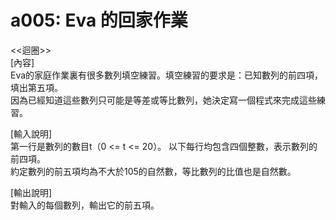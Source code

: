 # a005: Eva 的回家作業
<<迴圈>>  
[內容]  
Eva的家庭作業裏有很多數列填空練習。填空練習的要求是：已知數列的前四項，填出第五項。  
因為已經知道這些數列只可能是等差或等比數列，她決定寫一個程式來完成這些練習。  
  
[輸入說明]  
第一行是數列的數目t（0 <= t <= 20）。 以下每行均包含四個整數，表示數列的前四項。  
約定數列的前五項均為不大於105的自然數，等比數列的比值也是自然數。  

[輸出說明]  
對輸入的每個數列，輸出它的前五項。  
  
